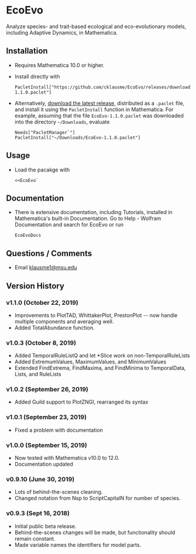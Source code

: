 # EcoEvo
Analyze species- and trait-based ecological and eco-evolutionary models, including Adaptive Dynamics, in Mathematica.

## Installation
- Requires Mathematica 10.0 or higher.

- Install directly with

      PacletInstall["https://github.com/cklausme/EcoEvo/releases/download/v1.1.0/EcoEvo-1.1.0.paclet"]

- Alternatively, [download the latest release](https://github.com/cklausme/EcoEvo/releases), distributed as a `.paclet` file, and install it using the `PacletInstall` function in Mathematica.  For example, assuming that the file `EcoEvo-1.1.0.paclet` was downloaded into the directory `~/Downloads`, evaluate

      Needs["PacletManager`"]
      PacletInstall["~/Downloads/EcoEvo-1.1.0.paclet"]

## Usage

- Load the pacakge with

      <<EcoEvo`

## Documentation

- There is extensive documentation, including Tutorials, installed in Mathematica's built-in Documentation.  Go to Help - Wolfram Documentation and search for EcoEvo or run

      EcoEvoDocs

## Questions / Comments

- Email klausme1@msu.edu

## Version History

### v1.1.0 (October 22, 2019)

 - Improvements to PlotTAD, WhittakerPlot, PrestonPlot -- now handle multiple components and averaging well.  
 - Added TotalAbundance function.
  
### v1.0.3 (October 8, 2019)

 - Added TemporalRuleListQ and let *Slice work on non-TemporalRuleLists
 - Added ExtremumValues, MaximumValues, and MinimumValues
 - Extended FindExtrema, FindMaxima, and FindMinima to TemporalData, Lists, and RuleLists

### v1.0.2 (September 26, 2019)

 - Added Guild support to PlotZNGI, rearranged its syntax 
 
### v1.0.1 (September 23, 2019)

 - Fixed a problem with documentation
 
### v1.0.0 (September 15, 2019)

 - Now tested with Mathematica v10.0 to 12.0.
 - Documentation updated

### v0.9.10 (June 30, 2019)

- Lots of behind-the-scenes cleaning.
- Changed notation from Nsp to ScriptCapitalN for number of species.

### v0.9.3 (Sept 16, 2018)

- Initial public beta release.
- Behind-the-scenes changes will be made, but functionality should remain constant.
- Made variable names the identifiers for model parts.
